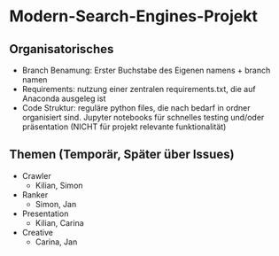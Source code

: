 # Modern-Search-Engines-Projekt
## Organisatorisches
- Branch Benamung: Erster Buchstabe des Eigenen namens + branch namen
- Requirements: nutzung einer zentralen requirements.txt, die auf Anaconda ausgeleg ist
- Code Struktur: reguläre python files, die nach bedarf in ordner organisiert sind. Jupyter notebooks für schnelles testing und/oder präsentation (NICHT für projekt relevante funktionalität)
## Themen (Temporär, Später über Issues)
- Crawler
  - Kilian, Simon
- Ranker
  - Simon, Jan
- Presentation
  - Kilian, Carina
- Creative
  - Carina, Jan
